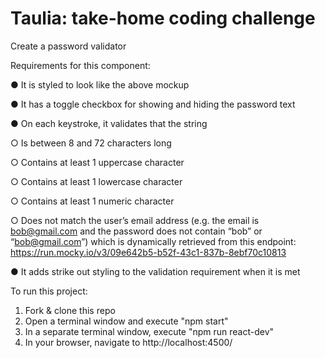 # Taulia: take-home coding challenge
Create a password validator


Requirements for this component:

● It is styled to look like the above mockup

● It has a toggle checkbox for showing and hiding the password text

● On each keystroke, it validates that the string

○ Is between 8 and 72 characters long

○ Contains at least 1 uppercase character

○ Contains at least 1 lowercase character

○ Contains at least 1 numeric character

○ Does not match the user’s email address (e.g. the email is bob@gmail.com and the password does not contain “bob” or “bob@gmail.com”) which is dynamically retrieved from this endpoint: https://run.mocky.io/v3/09e642b5-b52f-43c1-837b-8ebf70c10813

● It adds strike out styling to the validation requirement when it is met


To run this project:
1. Fork & clone this repo
2. Open a terminal window and execute "npm start"
3. In a separate terminal window, execute "npm run react-dev"
4. In your browser, navigate to http://localhost:4500/
